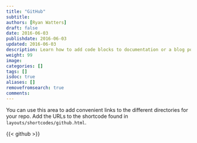 ```yaml
---
title: "GitHub"
subtitle:
authors: [Ryan Watters]
draft: false
date: 2016-06-03
publishdate: 2016-06-03
updated: 2016-06-03
description: Learn how to add code blocks to documentation or a blog post on.
weight: 99
image:
categories: []
tags: []
isdoc: true
aliases: []
removefromsearch: true
comments:
---
```


You can use this area to add convenient links to the different directories for your repo. Add the URLs to the shortcode found in `layouts/shortcodes/github.html`.

{{< github >}}